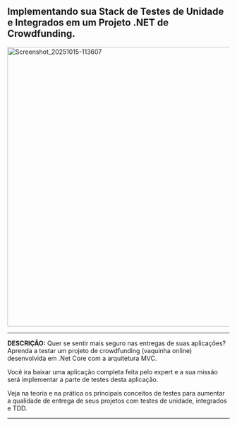 ## Implementando sua Stack de Testes de Unidade e Integrados em um Projeto .NET de Crowdfunding.


<img width="1080" height="632" alt="Screenshot_20251015-113607" src="https://github.com/user-attachments/assets/1fe5eecd-33a2-4a70-a5b9-46918c6b55d0" />



---


**DESCRIÇÃO:**
Quer se sentir mais seguro nas entregas de suas aplicações? Aprenda a testar um projeto de crowdfunding (vaquinha online) desenvolvida em .Net Core com a arquitetura MVC. 

Você ira baixar uma aplicação completa feita pelo expert e a sua missão será implementar a parte de testes desta aplicação.

Veja na teoria e na prática os principais conceitos de testes para aumentar a qualidade de entrega de seus projetos com testes de unidade, integrados e TDD.


---






